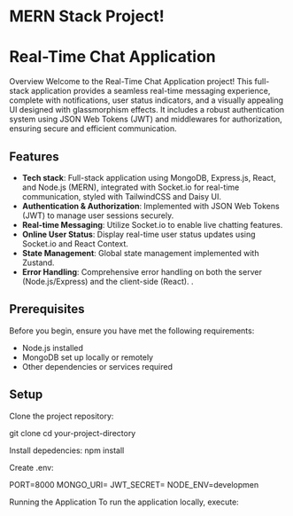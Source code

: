 # MERN Stack Project!
# Real-Time Chat Application

Overview
Welcome to the Real-Time Chat Application project! This full-stack application provides a seamless real-time messaging experience, complete with notifications, user status indicators, 
and a visually appealing UI designed with glassmorphism effects. It includes a robust authentication system using JSON Web Tokens (JWT) and middlewares for authorization,
ensuring secure and efficient communication.



## Features

- **Tech stack**: Full-stack application using MongoDB, Express.js, React, and Node.js (MERN), integrated with Socket.io for real-time communication, styled with TailwindCSS and Daisy UI.
- **Authentication & Authorization**: Implemented with JSON Web Tokens (JWT) to manage user sessions securely.
- **Real-time Messaging**: Utilize Socket.io to enable live chatting features.
- **Online User Status**: Display real-time user status updates using Socket.io and React Context.
- **State Management**: Global state management implemented with Zustand.
- **Error Handling**: Comprehensive error handling on both the server (Node.js/Express) and the client-side (React).
.

## Prerequisites

Before you begin, ensure you have met the following requirements:
- Node.js installed 
- MongoDB set up locally or remotely
- Other dependencies or services required

## Setup
Clone the project repository:

git clone 
cd your-project-directory

Install depedencies:
npm install

Create .env:

PORT=8000
MONGO_URI=
JWT_SECRET=
NODE_ENV=developmen


Running the Application
To run the application locally, execute:



